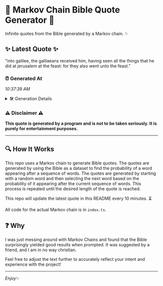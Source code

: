 # 📖 Markov Chain Bible Quote Generator 📖

Infinite quotes from the Bible generated by a Markov chain. ✨

## ✨ Latest Quote ✨
"into galilee, the galilaeans received him, having seen all the things that he did at jerusalem at the feast: for they also went unto the feast."

### ⏰ Generated At
*10:37:39 AM*

<details>
    <summary>🛠️ Generation Details</summary>
    <p>
        <strong>🌱 Seed:</strong> into<br>
        <strong>🔄 Iterations:</strong> 25<br>
        <strong>📜 Context History:</strong><br>[ into ]: galilee,<br>[ into, galilee, ]: the<br>[ into, galilee,, the ]: galilaeans<br>[ into, galilee,, the, galilaeans ]: received<br>[ into, galilee,, the, galilaeans, received ]: him,<br>[ into, galilee,, the, galilaeans, received, him, ]: having<br>[ galilee,, the, galilaeans, received, him,, having ]: seen<br>[ the, galilaeans, received, him,, having, seen ]: all<br>[ galilaeans, received, him,, having, seen, all ]: the<br>[ received, him,, having, seen, all, the ]: things<br>[ him,, having, seen, all, the, things ]: that<br>[ having, seen, all, the, things, that ]: he<br>[ seen, all, the, things, that, he ]: did<br>[ all, the, things, that, he, did ]: at<br>[ the, things, that, he, did, at ]: jerusalem<br>[ things, that, he, did, at, jerusalem ]: at<br>[ that, he, did, at, jerusalem, at ]: the<br>[ he, did, at, jerusalem, at, the ]: feast:<br>[ did, at, jerusalem, at, the, feast: ]: for<br>[ at, jerusalem, at, the, feast:, for ]: they<br>[ jerusalem, at, the, feast:, for, they ]: also<br>[ at, the, feast:, for, they, also ]: went<br>[ the, feast:, for, they, also, went ]: unto<br>[ feast:, for, they, also, went, unto ]: the<br>[ for, they, also, went, unto, the ]: feast.<br>
    </p>
</details>

### ⚠️ Disclaimer ⚠️
**This quote is generated by a program and is not to be taken seriously. It is purely for entertainment purposes.**

---

## 🔍 How It Works

This repo uses a Markov chain to generate Bible quotes. The quotes are generated by using the Bible as a dataset to find the probability of a word appearing after a sequence of words. The quotes are generated by starting with a random word and then selecting the next word based on the probability of it appearing after the current sequence of words. This process is repeated until the desired length of the quote is reached.

This repo will update the latest quote in this README every 10 minutes. ⏳

All code for the actual Markov chain is in `index.ts`.

## ❓ Why

I was just messing around with Markov Chains and found that the Bible surprisingly yielded good results when prompted. 
It was suggested by a friend, and I am in no way christian.

Feel free to adjust the text further to accurately reflect your intent and experience with the project!

---

*Enjoy*✨
